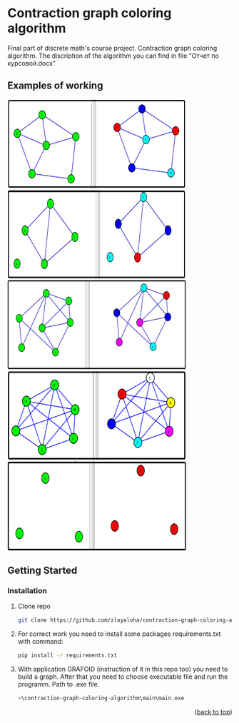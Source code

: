 # Contraction graph coloring algorithm
Final part of discrete math's course project. Сontraction graph coloring algorithm. The discription of the algorithm you can find in file "Отчет по курсовой.docx"

## Examples of working

<img src="examples/1.jpg" width="400" height="200"/>
<img src="examples/2.jpg" width="400" height="200"/>
<img src="examples/3.jpg" width="400" height="200"/>
<img src="examples/4.png" width="400" height="200"/>
<img src="examples/5.jpg" width="400" height="200"/>

## Getting Started

### Installation

1. Clone repo
   
   ```sh
   git clone https://github.com/zloyaloha/contraction-graph-coloring-algorithm.git
   ```

2. For correct work you need to install some packages requirements.txt with command:
    ```sh
    pip install -r requirements.txt
    ```
3. With application GRAFOID (instruction of it in this repo too) you need to build a graph. After that you need to choose executable file and run the programm. Path to .exe file.
    ```sh
    ~\contraction-graph-coloring-algorithm\main\main.exe
    ```


<p align="right">(<a href="#readme-top">back to top</a>)</p>